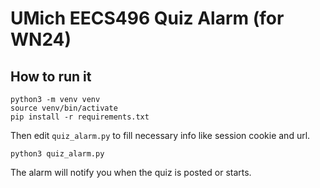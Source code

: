 # UMich EECS496 Quiz Alarm (for WN24)

## How to run it

```shell
python3 -m venv venv
source venv/bin/activate
pip install -r requirements.txt
```

Then edit `quiz_alarm.py` to fill necessary info like session cookie and url.

```shell
python3 quiz_alarm.py
```

The alarm will notify you when the quiz is posted or starts.
